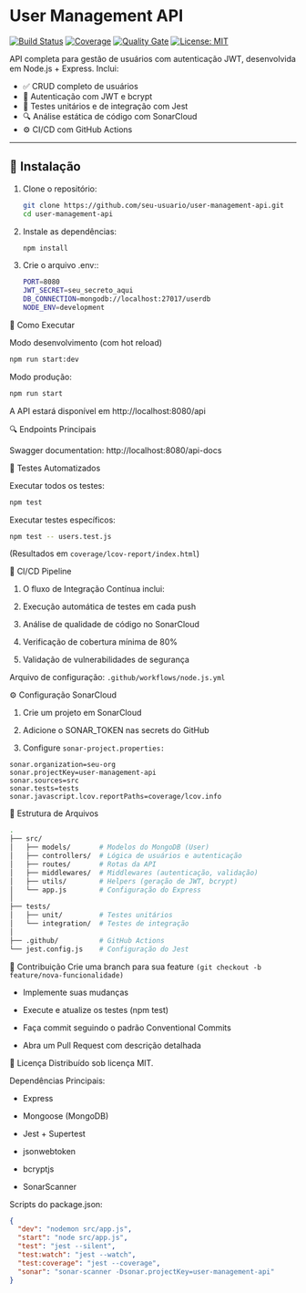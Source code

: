 # User Management API

[![Build Status](https://img.shields.io/github/actions/workflow/status/seu-usuario/user-management-api/node.js.yml?branch=main)](https://github.com/tarcisio-pereira/user-management-api/actions)
[![Coverage](https://sonarcloud.io/api/project_badges/measure?project=seu-usuario_user-management-api&metric=coverage)](https://sonarcloud.io/summary/new_code?id=seu-usuario_user-management-api)
[![Quality Gate](https://sonarcloud.io/api/project_badges/measure?project=seu-usuario_user-management-api&metric=alert_status)](https://sonarcloud.io/code?id=tarcisio-pereira_full-cycle-ci)
[![License: MIT](https://img.shields.io/badge/License-MIT-blue.svg)](https://opensource.org/licenses/MIT)

API completa para gestão de usuários com autenticação JWT, desenvolvida em Node.js + Express. Inclui:

- ✅ CRUD completo de usuários
- 🔑 Autenticação com JWT e bcrypt
- 🧪 Testes unitários e de integração com Jest
- 🔍 Análise estática de código com SonarCloud
- ⚙️ CI/CD com GitHub Actions

---

## 🚀 Instalação

1. Clone o repositório:
   ```bash
   git clone https://github.com/seu-usuario/user-management-api.git
   cd user-management-api
   ```

2. Instale as dependências:
   
    ```bash
    npm install
    ```

3. Crie o arquivo .env::

   ```bash
   PORT=8080
   JWT_SECRET=seu_secreto_aqui
   DB_CONNECTION=mongodb://localhost:27017/userdb
   NODE_ENV=development
   ```

🚀 Como Executar

Modo desenvolvimento (com hot reload)
   ```bash
   npm run start:dev
   ```
Modo produção:
   ```bash
   npm run start
   ```
A API estará disponível em http://localhost:8080/api
   
🔍 Endpoints Principais

Swagger documentation: http://localhost:8080/api-docs

🧪 Testes Automatizados

Executar todos os testes:
   ```bash
   npm test
   ```

Executar testes específicos:
   ```bash
   npm test -- users.test.js
   ```
(Resultados em `coverage/lcov-report/index.html`)


🔄 CI/CD Pipeline
   1. O fluxo de Integração Contínua inclui:
   
   2. Execução automática de testes em cada push
   
   3. Análise de qualidade de código no SonarCloud
   
   4. Verificação de cobertura mínima de 80%
   
   5. Validação de vulnerabilidades de segurança

Arquivo de configuração: `.github/workflows/node.js.yml`


⚙️ Configuração SonarCloud


   1. Crie um projeto em SonarCloud
   
   2. Adicione o SONAR_TOKEN nas secrets do GitHub
   
   3. Configure `sonar-project.properties:` 

```properties
sonar.organization=seu-org
sonar.projectKey=user-management-api
sonar.sources=src
sonar.tests=tests
sonar.javascript.lcov.reportPaths=coverage/lcov.info
```

📂 Estrutura de Arquivos
```bash
.
├── src/
│   ├── models/       # Modelos do MongoDB (User)
│   ├── controllers/  # Lógica de usuários e autenticação
│   ├── routes/       # Rotas da API
│   ├── middlewares/  # Middlewares (autenticação, validação)
│   ├── utils/        # Helpers (geração de JWT, bcrypt)
│   └── app.js        # Configuração do Express
│
├── tests/
│   ├── unit/         # Testes unitários
│   └── integration/  # Testes de integração
│
├── .github/          # GitHub Actions
└── jest.config.js    # Configuração do Jest
   ```

🤝 Contribuição
Crie uma branch para sua feature `(git checkout -b feature/nova-funcionalidade)`

 - Implemente suas mudanças

- Execute e atualize os testes (npm test)

- Faça commit seguindo o padrão Conventional Commits

- Abra um Pull Request com descrição detalhada


📄 Licença
Distribuído sob licença MIT.

Dependências Principais:

- Express

- Mongoose (MongoDB)

- Jest + Supertest

- jsonwebtoken

- bcryptjs

- SonarScanner

Scripts do package.json:

```json
{
  "dev": "nodemon src/app.js",
  "start": "node src/app.js",
  "test": "jest --silent",
  "test:watch": "jest --watch",
  "test:coverage": "jest --coverage",
  "sonar": "sonar-scanner -Dsonar.projectKey=user-management-api"
}
```
